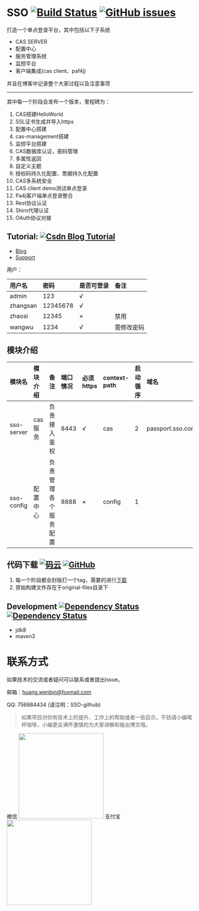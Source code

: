 # SSO [![Build Status](https://travis-ci.org/laomazi2006/sso.svg?branch=master)](https://travis-ci.org/laomazi2006/sso) [![GitHub issues](https://img.shields.io/github/issues/laomazi2006/sso.svg)](https://github.com/laomazi2006/sso/issues)

打造一个单点登录平台，其中包括以下子系统

* CAS SERVER
* 配置中心
* 服务管理系统
* 监控平台
* 客户端集成(cas client、paf4j)

并且在博客中记录整个大家过程以及注意事项

--------------------

其中每一个阶段会发布一个版本，里程碑为：

1. CAS搭建HelloWorld
2. SSL证书生成并导入https
3. 配置中心搭建
4. cas-management搭建
5. 监控平台搭建
6. CAS数据库认证，密码管理
7. 多属性返回
8. 自定义主题
9. 授权码持久化配置、票据持久化配置
10. CAS多系统安全
11. CAS client demo测试单点登录
12. Pa4j客户端单点登录整合
13. Rest协议认证
14. Shiro代理认证
15. OAuth协议对接


## Tutorial: [![Csdn Blog Tutorial](https://img.shields.io/badge/csdn%20blog-tutorial-orange.svg)](http://blog.csdn.net/u010475041/article/category/7156505)

* [Blog](http://blog.csdn.net/u010475041/article/category/7156505)
* [Support](https://github.com/laomazi2006/sso/wiki)

用户：

| 用户名 |密码|是否可登录|备注|
|:-------|:-------|:-------|:-------|
|admin|123|√||
|zhangsan|12345678|√||
|zhaosi|12345|×|禁用|
|wangwu|1234|√|需修改密码|

## 模块介绍

| 模块名 |模块介绍|备注|端口情况|必须https|context-path|启动循序|域名
|:-------|:-------|:-------|:----|:-------|:-----|:--|:--|
|sso-server|cas服务|负责接入鉴权|8443|√|cas|2|passport.sso.com
|sso-config|配置中心|负责管理各个服务配置|8888|×|config|1|

## 代码下载 [![码云](https://img.shields.io/badge/downloads-git%20oschina-brightgreen.svg)](https://gitee.com/Kawhi-Carl/sso) [![GitHub](https://img.shields.io/badge/downloads-GitHub-brightgreen.svg)](https://github.com/laomazi2006/sso)

1. 每一个阶段都会封版打一个tag，需要的进行[下载](https://github.com/laomazi2006/sso/releases)
2. 原始构建文件存在于original-files目录下


## Development [![Dependency Status](https://www.versioneye.com/user/projects/59b6afd60fb24f004e1a656b/badge.svg?style=flat-square)](https://www.versioneye.com/user/projects/59b6afd60fb24f004e1a656b) [![Dependency Status](https://dependencyci.com/github/laomazi2006/sso/badge)](https://dependencyci.com/github/laomazi2006/sso)

* jdk8
* maven3

# 联系方式

如果技术的交流或者疑问可以联系或者提出issue。

邮箱：huang.wenbin@foxmail.com

QQ: 756884434 (请注明：SSO-github)


> 如果项目对你有技术上的提升、工作上的帮助或者一些启示，不妨请小编喝杯咖啡，小编更会满怀激情的为大家讲解和输出博文哦。

微信
<img src="http://img.blog.csdn.net/20170908092906735?watermark/2/text/aHR0cDovL2Jsb2cuY3Nkbi5uZXQvdTAxMDQ3NTA0MQ==/font/5a6L5L2T/fontsize/400/fill/I0JBQkFCMA==/dissolve/70/gravity/SouthEast" width="230" height="230"></img>
支付宝
<img src="http://img.blog.csdn.net/20170908100804669?watermark/2/text/aHR0cDovL2Jsb2cuY3Nkbi5uZXQvdTAxMDQ3NTA0MQ==/font/5a6L5L2T/fontsize/400/fill/I0JBQkFCMA==/dissolve/70/gravity/SouthEast" width="230" height="230"></img>
